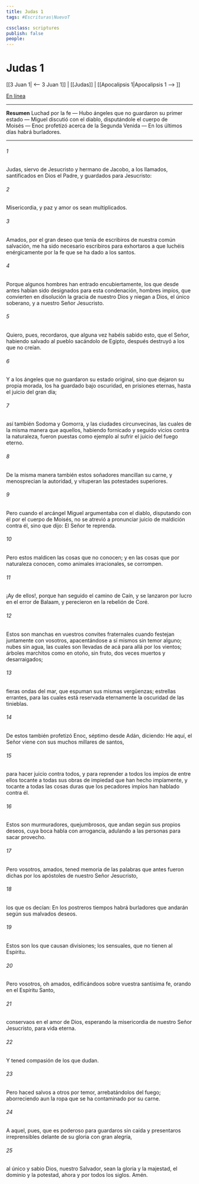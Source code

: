 ```yaml
---
title: Judas 1
tags: #Escrituras\NuevoT

cssclass: scriptures
publish: false
people:
---
```


# Judas 1
[[3 Juan 1| <-- 3 Juan 1]] | [[Judas]] | [[Apocalipsis 1|Apocalipsis 1 --> ]]

[En línea](https://churchofjesuschrist.org/study/scriptures/nt/jude/1?lang=spa)

---
__Resumen__
Luchad por la fe — Hubo ángeles que no guardaron su primer estado — Miguel discutió con el diablo, disputándole el cuerpo de Moisés — Enoc profetizó acerca de la Segunda Venida — En los últimos días habrá burladores.

---
###### 1 
Judas, siervo de Jesucristo y hermano de Jacobo, a los llamados, santificados en Dios el Padre, y guardados para Jesucristo:

###### 2 
Misericordia, y paz y amor os sean multiplicados.

###### 3 
Amados, por el gran deseo que tenía de escribiros de nuestra común salvación, me ha sido necesario escribiros para exhortaros a que luchéis enérgicamente por la fe que se ha dado a los santos.

###### 4 
Porque algunos hombres han entrado encubiertamente, los que desde antes habían sido designados para esta condenación, hombres impíos, que convierten en disolución la gracia de nuestro Dios y niegan a Dios, el único soberano, y a nuestro Señor Jesucristo.

###### 5 
Quiero, pues, recordaros,  que alguna vez habéis sabido esto, que el Señor, habiendo salvado al pueblo sacándolo de Egipto, después destruyó a los que no creían.

###### 6 
Y a los ángeles que no guardaron su estado original, sino que dejaron su propia morada, los ha guardado bajo oscuridad, en prisiones eternas, hasta el juicio del gran día;

###### 7 
así también Sodoma y Gomorra, y las ciudades circunvecinas, las cuales de la misma manera que aquellos, habiendo fornicado y seguido vicios contra la naturaleza, fueron puestas como ejemplo al sufrir el juicio del fuego eterno.

###### 8 
De la misma manera también estos soñadores mancillan su carne, y menosprecian la autoridad, y vituperan las potestades superiores.

###### 9 
Pero cuando el arcángel Miguel argumentaba con el diablo, disputando con él por el cuerpo de Moisés, no se atrevió a pronunciar juicio de maldición contra él, sino que dijo: El Señor te reprenda.

###### 10 
Pero estos maldicen las cosas que no conocen; y en las cosas que por naturaleza conocen, como animales irracionales, se corrompen.

###### 11 
¡Ay de ellos!, porque han seguido el camino de Caín, y se lanzaron por lucro en el error de Balaam, y perecieron en la rebelión de Coré.

###### 12 
Estos son manchas en vuestros convites fraternales cuando festejan juntamente con vosotros, apacentándose a sí mismos sin temor alguno; nubes sin agua, las cuales son llevadas de acá para allá por los vientos; árboles marchitos como en otoño, sin fruto, dos veces muertos y desarraigados;

###### 13 
fieras ondas del mar, que espuman sus mismas vergüenzas; estrellas errantes, para las cuales está reservada eternamente la oscuridad de las tinieblas.

###### 14 
De estos también profetizó Enoc, séptimo desde Adán, diciendo: He aquí, el Señor viene con sus muchos millares de santos,

###### 15 
para hacer juicio contra todos, y para reprender a todos los impíos de entre ellos tocante a todas sus obras de impiedad que han hecho impíamente, y tocante a todas las cosas duras que los pecadores impíos han hablado contra él.

###### 16 
Estos son murmuradores, quejumbrosos, que andan según sus propios deseos, cuya boca habla con arrogancia, adulando a las personas para sacar provecho.

###### 17 
Pero vosotros, amados, tened memoria de las palabras que antes fueron dichas por los apóstoles de nuestro Señor Jesucristo,

###### 18 
los que os decían: En los postreros tiempos habrá burladores que andarán según sus malvados deseos.

###### 19 
Estos son los que causan divisiones; los sensuales, que no tienen al Espíritu.

###### 20 
Pero vosotros, oh amados, edificándoos sobre vuestra santísima fe, orando en el Espíritu Santo,

###### 21 
conservaos en el amor de Dios, esperando la misericordia de nuestro Señor Jesucristo, para vida eterna.

###### 22 
Y tened compasión de los que dudan.

###### 23 
Pero haced salvos a otros por temor, arrebatándolos del fuego; aborreciendo aun la ropa que se ha contaminado por su carne.

###### 24 
A aquel, pues, que es poderoso para guardaros sin caída y presentaros irreprensibles delante de su gloria con gran alegría,

###### 25 
al único y sabio Dios, nuestro Salvador, sean la gloria y la majestad, el dominio y la potestad, ahora y por todos los siglos. Amén.

